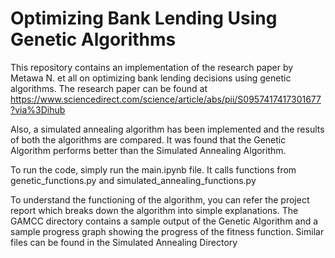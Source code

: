 # Optimizing Bank Lending Using Genetic Algorithms
This repository contains an implementation of the research paper by Metawa N. et all on optimizing bank lending decisions using genetic algorithms. The research paper can be found at https://www.sciencedirect.com/science/article/abs/pii/S0957417417301677?via%3Dihub

Also, a simulated annealing algorithm has been implemented and the results of both the algorithms are compared. It was found that the Genetic Algorithm performs better than the Simulated Annealing Algorithm.

To run the code, simply run the main.ipynb file. It calls functions from genetic_functions.py and simulated_annealing_functions.py

To understand the functioning of the algorithm, you can refer the project report which breaks down the algorithm into simple explanations. The GAMCC directory contains a sample output of the Genetic Algorithm and a sample progress graph showing the progress of the fitness function. Similar files can be found in the Simulated Annealing Directory
